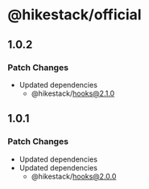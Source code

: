 # @hikestack/official

## 1.0.2

### Patch Changes

- Updated dependencies
  - @hikestack/hooks@2.1.0

## 1.0.1

### Patch Changes

- Updated dependencies
- Updated dependencies
  - @hikestack/hooks@2.0.0
